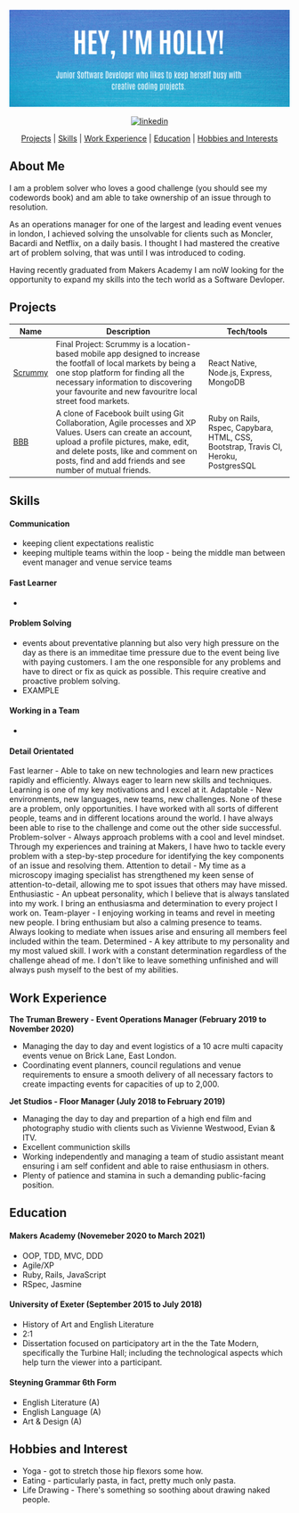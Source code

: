 
![README Banner](banner.png)

<div align="center"> 

<a href='https://www.linkedin.com/in/holly-duckett-b41010192/'>
<img src="https://www.iconfinder.com/data/icons/free-social-icons/67/linkedin_circle_color-512.png" alt="linkedin" hspace="50" height="42" width="42"></a>

[Projects](#Projects) | [Skills](#skills) | [Work Experience](#work-experience) | [Education](#education) | [Hobbies and Interests](#hobbies-and-interests)

</div>

## About Me
I am a problem solver who loves a good challenge (you should see my codewords book) and am able to take ownership of an issue through to resolution.

As an operations manager for one of the largest and leading event venues in london, I achieved solving the unsolvable for clients such as Moncler, Bacardi and Netflix, on a daily basis. I thought I had mastered the creative art of problem solving, that was until I was introduced to coding. 

Having recently graduated from Makers Academy I am noW looking for the opportunity to expand my skills into the tech world as a Software Devloper. 

## Projects

| Name                         | Description       | Tech/tools        |
| ---------------------------- | ----------------- | ----------------- |
| [Scrummy](https://github.com/HolsDuckett/MarketFinder) |Final Project: Scrummy is a location-based mobile app designed to increase the footfall of local markets by being a one stop platform for finding all the necessary information to discovering your favourite and new favouritre local street food markets. | React Native, Node.js, Express, MongoDB |
| [BBB](https://github.com/HolsDuckett/acebook-BBB) | A clone of Facebook built using Git Collaboration, Agile processes and XP Values. Users can create an account, upload a profile pictures, make, edit, and delete posts, like and comment on posts, find and add friends and see number of mutual friends. | Ruby on Rails, Rspec, Capybara, HTML, CSS, Bootstrap, Travis CI, Heroku, PostgresSQL |

## Skills

#### Communication
- keeping client expectations realistic
- keeping multiple teams within the loop - being the middle man between event manager and venue service teams

#### Fast Learner
- 

#### Problem Solving
- events about preventative planning but also very high pressure on the day as there is an immeditae time pressure due to the event being live with paying customers. I am the one responsible for any problems and have to direct or fix as quick as possible. This require creative and proactive problem solving. 
- EXAMPLE

#### Working in a Team
- 

#### Detail Orientated

Fast learner - Able to take on new technologies and learn new practices rapidly and efficiently. Always eager to learn new skills and techniques. Learning is one of my key motivations and I excel at it.
Adaptable - New environments, new languages, new teams, new challenges. None of these are a problem, only opportunities. I have worked with all sorts of different people, teams and in different locations around the world. I have always been able to rise to the challenge and come out the other side successful.
Problem-solver - Always approach problems with a cool and level mindset. Through my experiences and training at Makers, I have hwo to tackle every problem with a step-by-step procedure for identifying the key components of an issue and resolving them.
Attention to detail - My time as a microscopy imaging specialist has strengthened my keen sense of attention-to-detail, allowing me to spot issues that others may have missed.
Enthusiastic - An upbeat personality, which I believe that is always tanslated into my work. I bring an enthusiasma and determination to every project I work on.
Team-player - I enjoying working in teams and revel in meeting new people. I bring enthusiam but also a calming presence to teams. Always looking to mediate when issues arise and ensuring all members feel included within the team.
Determined - A key attribute to my personality and my most valued skill. I work with a constant determination regardless of the challenge ahead of me. I don't like to leave something unfinished and will always push myself to the best of my abilities.



## Work Experience

**The Truman Brewery - Event Operations Manager (February 2019 to November 2020)**

- Managing the day to day and event logistics of a 10 acre multi
capacity events venue on Brick Lane, East London.
- Coordinating event planners, council regulations and venue requirements to ensure a
smooth delivery of all necessary factors to create impacting events
for capacities of up to 2,000. 

**Jet Studios - Floor Manager (July 2018 to February 2019)**

- Managing the day to day and prepartion of a high end film and photography studio with clients such as Vivienne Westwood, Evian & ITV. 
- Excellent communiction skills 
- Working independently and managing a team of studio assistant meant ensuring i am self confident and able to raise enthusiasm in others.
- Plenty of patience and stamina in such a demanding public-facing position.


## Education

#### Makers Academy (Novemeber 2020 to March 2021)

- OOP, TDD, MVC, DDD
- Agile/XP
- Ruby, Rails, JavaScript
- RSpec, Jasmine

#### University of Exeter (September 2015 to July 2018)

- History of Art and English Literature
- 2:1
- Dissertation focused on participatory art in the the Tate Modern, specifically the Turbine Hall; including the technological aspects which help turn the viewer into a participant. 

#### Steyning Grammar 6th Form

- English Literature (A)
- English Language (A)
- Art & Design (A)


## Hobbies and Interest

- Yoga - got to stretch those hip flexors some how.
- Eating - particularly pasta, in fact, pretty much only pasta.
- Life Drawing - There's something so soothing about drawing naked people. 

